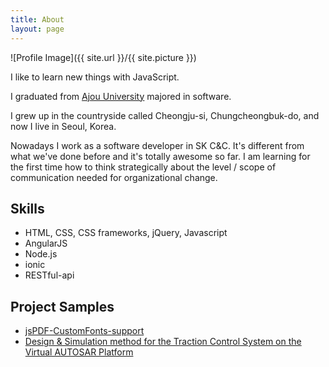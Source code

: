 ```yaml
---
title: About
layout: page
---
```

![Profile Image]({{ site.url }}/{{ site.picture }})

<p>I like to learn new things with JavaScript.</p>

<p>I graduated from <a href="http://www.ajou.ac.kr/kr/index.jsp" target="_blank">Ajou University</a> majored in software.</p>

<p>I grew up in the countryside called Cheongju-si, Chungcheongbuk-do, and now I live in Seoul, Korea.</p>

<p>Nowadays I work as a software developer in SK C&C. It's different from what we've done before and it's totally awesome so far. I am learning for the first time how to think strategically about the level / scope of communication needed for organizational change.</p>

<h2>Skills</h2>

<ul class="skill-list">
	<li>HTML, CSS, CSS frameworks, jQuery, Javascript</li>
	<li>AngularJS</li>
	<li>Node.js</li>
	<li>ionic</li>
	<li>RESTful-api</li>
</ul>

<h2>Project Samples</h2>

<ul>
	<li><a href="https://github.com/sphilee/jsPDF-CustomFonts-support" target="_blank">jsPDF-CustomFonts-support</a></li>	
	<li><a href="http://www.eiric.or.kr/util/pdsFileDownload.php?db=TB_PostConference2&fileName=FN_1606287085584.pdf&seq=5020" target="_blank">Design & Simulation method for the Traction Control System on the Virtual AUTOSAR Platform</a></li>
</ul>
